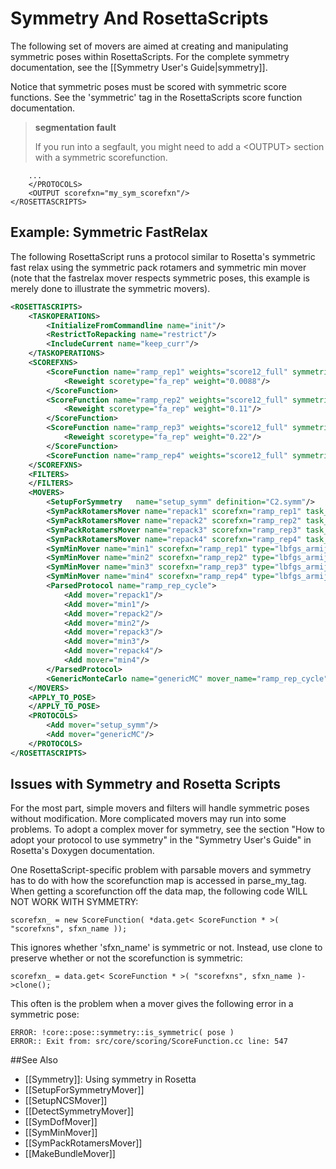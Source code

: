 # Symmetry And RosettaScripts

The following set of movers are aimed at creating and manipulating symmetric poses within RosettaScripts. For the complete symmetry documentation, see the [[Symmetry User's Guide|symmetry]].

Notice that symmetric poses must be scored with symmetric score functions. See the 'symmetric' tag in the RosettaScripts score function documentation.

> **segmentation fault**
>
> If you run into a segfault, you might need to add a \<OUTPUT\> section with a symmetric scorefunction.

```
    ...
    </PROTOCOLS>
    <OUTPUT scorefxn="my_sym_scorefxn"/>
</ROSETTASCRIPTS>
```

## Example: Symmetric FastRelax

The following RosettaScript runs a protocol similar to Rosetta's symmetric fast relax using the symmetric pack rotamers and symmetric min mover (note that the fastrelax mover respects symmetric poses, this example is merely done to illustrate the symmetric movers).

```xml
<ROSETTASCRIPTS>
    <TASKOPERATIONS>
        <InitializeFromCommandline name="init"/>
        <RestrictToRepacking name="restrict"/>
        <IncludeCurrent name="keep_curr"/>
    </TASKOPERATIONS>
    <SCOREFXNS>
        <ScoreFunction name="ramp_rep1" weights="score12_full" symmetric="1">
            <Reweight scoretype="fa_rep" weight="0.0088"/>
        </ScoreFunction>
        <ScoreFunction name="ramp_rep2" weights="score12_full" symmetric="1">
            <Reweight scoretype="fa_rep" weight="0.11"/>
        </ScoreFunction>
        <ScoreFunction name="ramp_rep3" weights="score12_full" symmetric="1">
            <Reweight scoretype="fa_rep" weight="0.22"/>
        </ScoreFunction>
        <ScoreFunction name="ramp_rep4" weights="score12_full" symmetric="1"/>
    </SCOREFXNS>
    <FILTERS>
    </FILTERS>
    <MOVERS>
        <SetupForSymmetry   name="setup_symm" definition="C2.symm"/>
        <SymPackRotamersMover name="repack1" scorefxn="ramp_rep1" task_operations="init,restrict,keep_curr"/>
        <SymPackRotamersMover name="repack2" scorefxn="ramp_rep2" task_operations="init,restrict,keep_curr"/>
        <SymPackRotamersMover name="repack3" scorefxn="ramp_rep3" task_operations="init,restrict,keep_curr"/>
        <SymPackRotamersMover name="repack4" scorefxn="ramp_rep4" task_operations="init,restrict,keep_curr"/>
        <SymMinMover name="min1" scorefxn="ramp_rep1" type="lbfgs_armijo_nonmonotone" tolerance="0.01" bb="1" chi="1" jump="ALL"/>
        <SymMinMover name="min2" scorefxn="ramp_rep2" type="lbfgs_armijo_nonmonotone" tolerance="0.01" bb="1" chi="1" jump="ALL"/>
        <SymMinMover name="min3" scorefxn="ramp_rep3" type="lbfgs_armijo_nonmonotone" tolerance="0.01" bb="1" chi="1" jump="ALL"/>
        <SymMinMover name="min4" scorefxn="ramp_rep4" type="lbfgs_armijo_nonmonotone" tolerance="0.00001" bb="1" chi="1" jump="ALL"/>
        <ParsedProtocol name="ramp_rep_cycle">
            <Add mover="repack1"/>
            <Add mover="min1"/>
            <Add mover="repack2"/>
            <Add mover="min2"/>
            <Add mover="repack3"/>
            <Add mover="min3"/>
            <Add mover="repack4"/>
            <Add mover="min4"/>
        </ParsedProtocol>
        <GenericMonteCarlo name="genericMC" mover_name="ramp_rep_cycle" scorefxn_name="ramp_rep4" temperature="100.0" trials="4"/> 
    </MOVERS>
    <APPLY_TO_POSE>
    </APPLY_TO_POSE>
    <PROTOCOLS>
        <Add mover="setup_symm"/>
        <Add mover="genericMC"/>
    </PROTOCOLS>
</ROSETTASCRIPTS>
```

## Issues with Symmetry and Rosetta Scripts

For the most part, simple movers and filters will handle symmetric poses without modification. More complicated movers may run into some problems. To adopt a complex mover for symmetry, see the section "How to adopt your protocol to use symmetry" in the "Symmetry User's Guide" in Rosetta's Doxygen documentation.

One RosettaScript-specific problem with parsable movers and symmetry has to do with how the scorefunction map is accessed in parse\_my\_tag. When getting a scorefunction off the data map, the following code WILL NOT WORK WITH SYMMETRY:

```
scorefxn_ = new ScoreFunction( *data.get< ScoreFunction * >( "scorefxns", sfxn_name ));
```

This ignores whether 'sfxn\_name' is symmetric or not. Instead, use clone to preserve whether or not the scorefunction is symmetric:

```
scorefxn_ = data.get< ScoreFunction * >( "scorefxns", sfxn_name )->clone();
```

This often is the problem when a mover gives the following error in a symmetric pose:

```
ERROR: !core::pose::symmetry::is_symmetric( pose )
ERROR:: Exit from: src/core/scoring/ScoreFunction.cc line: 547
```

##See Also

* [[Symmetry]]: Using symmetry in Rosetta
* [[SetupForSymmetryMover]]
* [[SetupNCSMover]]
* [[DetectSymmetryMover]]
* [[SymDofMover]]
* [[SymMinMover]]
* [[SymPackRotamersMover]]
* [[MakeBundleMover]]
